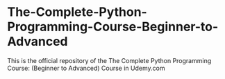# The-Complete-Python-Programming-Course-Beginner-to-Advanced
This is the official repository of the The Complete Python Programming Course: (Beginner to Advanced) Course in Udemy.com
